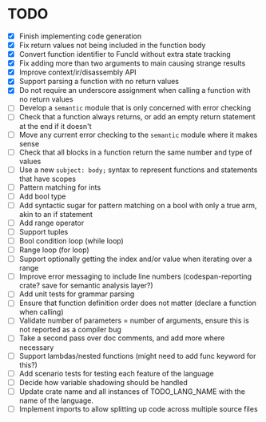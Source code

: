 # TODO

- [x]  Finish implementing code generation
- [x]  Fix return values not being included in the function body
- [x]  Convert function identifier to FuncId without extra state tracking
- [x]  Fix adding more than two arguments to main causing strange results
- [x]  Improve context/ir/disassembly API
- [x]  Support parsing a function with no return values
- [x]  Do not require an underscore assignment when calling a function with no return values
- [ ]  Develop a `semantic` module that is only concerned with error checking
- [ ]  Check that a function always returns, or add an empty return statement at the end if it doesn't
- [ ]  Move any current error checking to the `semantic` module where it makes sense
- [ ]  Check that all blocks in a function return the same number and type of values
- [ ]  Use a new `subject: body;` syntax to represent functions and statements that have scopes
- [ ]  Pattern matching for ints
- [ ]  Add bool type
- [ ]  Add syntactic sugar for pattern matching on a bool with only a true arm, akin to an if statement
- [ ]  Add range operator
- [ ]  Support tuples
- [ ]  Bool condition loop (while loop)
- [ ]  Range loop (for loop)
- [ ]  Support optionally getting the index and/or value when iterating over a range
- [ ]  Improve error messaging to include line numbers (codespan-reporting crate? save for semantic analysis layer?)
- [ ]  Add unit tests for grammar parsing
- [ ]  Ensure that function definition order does not matter (declare a function when calling)
- [ ]  Validate number of parameters = number of arguments, ensure this is not reported as a compiler bug
- [ ]  Take a second pass over doc comments, and add more where necessary
- [ ]  Support lambdas/nested functions (might need to add func keyword for this?)
- [ ]  Add scenario tests for testing each feature of the language
- [ ]  Decide how variable shadowing should be handled
- [ ]  Update crate name and all instances of TODO_LANG_NAME with the name of the language.
- [ ]  Implement imports to allow splitting up code across multiple source files
